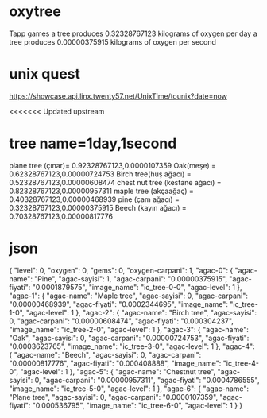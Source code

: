 ﻿# oxytree
Tapp games
a tree produces 0.32328767123 kilograms of oxygen per day
a tree produces 0.00000375915 kilograms of oxygen per second

# unix quest
https://showcase.api.linx.twenty57.net/UnixTime/tounix?date=now

<<<<<<< Updated upstream
# tree name=1day,1second

plane tree (çınar)= 0.92328767123,0.0000107359
Oak(meşe) = 0.62328767123,0.00000724753
Birch tree(huş ağacı) = 0.52328767123,0.00000608474
chest nut tree (kestane ağacı) = 0.82328767123,0.00000957311
maple tree (akçaağaç) = 0.40328767123,0.00000468939
pine (çam ağacı) = 0.32328767123,0.00000375915
Beech (kayın ağacı) = 0.70328767123,0.00000817776

# json

{
  "level": 0,
  "oxygen": 0,
  "gems": 0,
  "oxygen-carpani": 1,
  "agac-0": {
    "agac-name": "Pine",
    "agac-sayisi": 1,
    "agac-carpani": "0.00000375915",
    "agac-fiyati": "0.0001879575",
    "image_name": "ic_tree-0-0",
    "agac-level": 1
  },
  "agac-1": {
    "agac-name": "Maple tree",
    "agac-sayisi": 0,
    "agac-carpani": "0.00000468939",
    "agac-fiyati": "0.0002344695",
    "image_name": "ic_tree-1-0",
    "agac-level": 1
  },
  "agac-2": {
    "agac-name": "Birch tree",
    "agac-sayisi": 0,
    "agac-carpani": "0.00000608474",
    "agac-fiyati": "0.000304237",
    "image_name": "ic_tree-2-0",
    "agac-level": 1
  },
  "agac-3": {
    "agac-name": "Oak",
    "agac-sayisi": 0,
    "agac-carpani": "0.00000724753",
    "agac-fiyati": "0.0003623765",
    "image_name": "ic_tree-3-0",
    "agac-level": 1
  },
  "agac-4": {
    "agac-name": "Beech",
    "agac-sayisi": 0,
    "agac-carpani": "0.00000817776",
    "agac-fiyati": "0.000408888",
    "image_name": "ic_tree-4-0",
    "agac-level": 1
  },
  "agac-5": {
    "agac-name": "Chestnut tree",
    "agac-sayisi": 0,
    "agac-carpani": "0.00000957311",
    "agac-fiyati": "0.0004786555",
    "image_name": "ic_tree-5-0",
    "agac-level": 1
  },
  "agac-6": {
    "agac-name": "Plane tree",
    "agac-sayisi": 0,
    "agac-carpani": "0.0000107359",
    "agac-fiyati": "0.000536795",
    "image_name": "ic_tree-6-0",
    "agac-level": 1
  }
}